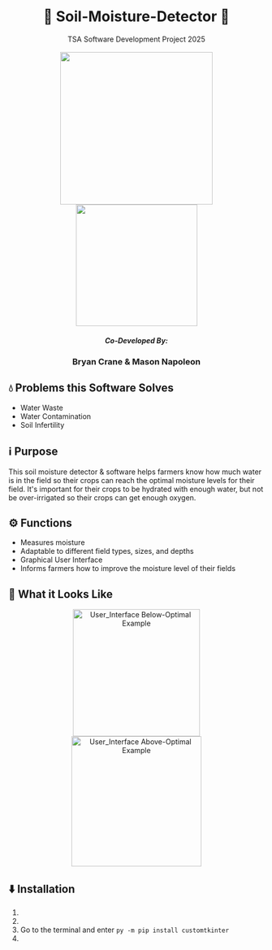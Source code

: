 <h1 align="center"> 🌱 Soil-Moisture-Detector 🌱 </h1>
<p align="center">
  TSA Software Development Project 2025
  <br><br>
  <img src="https://github.com/user-attachments/assets/26fb4975-fe8c-4028-b631-a7ea4b062d4a" width="300">
  <img src="https://github.com/user-attachments/assets/5d9af587-a946-4e4f-9459-64b888f208ad" width="239">
</p>
<h5 align="center"> Co-Developed By: </h5>
<h3 align="center"> Bryan Crane & Mason Napoleon </h3>
<h2> 💧 Problems this Software Solves </h2>
<ul>
  <li> Water Waste </li>
  <li> Water Contamination </li>
  <li> Soil Infertility </li>
</ul>
<h2> ℹ️ Purpose </h2>
<p>
  This soil moisture detector & software helps farmers know how much water is in the field
  so their crops can reach the optimal moisture levels for their field. It's important for
  their crops to be hydrated with enough water, but not be over-irrigated so their crops
  can get enough oxygen.
</p>
<h2> ⚙️ Functions </h2>
<ul>
  <li> Measures moisture </li>
  <li> Adaptable to different field types, sizes, and depths </li>
  <li> Graphical User Interface </li>
  <li> Informs farmers how to improve the moisture level of their fields </li>
</ul>
<h2> 👀 What it Looks Like</h2>
<p align="center">
  <!--    Replace these images with ones that have an actual moisture reading    -->
  <!--    Add in a picture of the actual moisture detector too    -->
  <img src=https://github.com/user-attachments/assets/8da63659-fd80-479e-afca-f1157916d80c alt="User_Interface Below-Optimal Example" width="250">
  <img src=https://github.com/user-attachments/assets/d82be8dd-1e28-479e-829d-605e30bc33bb alt="User_Interface Above-Optimal Example" width="256">
</p>
<h2> ⬇️ Installation </h2>
<ol>
  <li>  </li>
  <li>  </li>
  <li> Go to the terminal and enter <code>py -m pip install customtkinter</code> </li>
  <li>  </li>
</ol>
